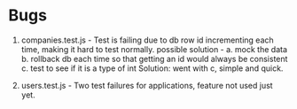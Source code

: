 # Bugs

1. companies.test.js - Test is failing due to db row id incrementing each time, making it hard to test normally.
  possible solution -
  a. mock the data
  b. rollback db each time so that getting an id would always be consistent
  c. test to see if it is a type of int
Solution: went with c, simple and quick.

2. users.test.js - Two test failures for applications, feature not used just yet.